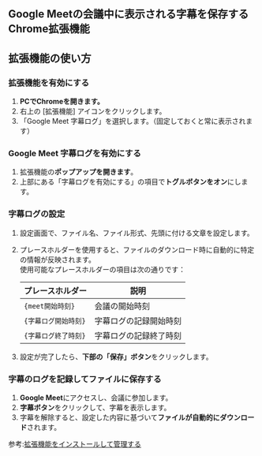 ## Google Meetの会議中に表示される字幕を保存する Chrome拡張機能
## 拡張機能の使い方

### 拡張機能を有効にする
1. **PCでChromeを開きます。**
2. 右上の [拡張機能] アイコンをクリックします。
3. 「Google Meet 字幕ログ」を選択します。（固定しておくと常に表示されます）

### Google Meet 字幕ログを有効にする
1. 拡張機能の**ポップアップを開きます**。
2. 上部にある「字幕ログを有効にする」の項目で**トグルボタンをオン**にします。

### 字幕ログの設定
1. 設定画面で、ファイル名、ファイル形式、先頭に付ける文章を設定します。  
2. プレースホルダーを使用すると、ファイルのダウンロード時に自動的に特定の情報が反映されます。  
   使用可能なプレースホルダーの項目は次の通りです：

    | プレースホルダー         | 説明                       |
    |--------------------------|----------------------------|
    | `{meet開始時刻}`          | 会議の開始時刻             |
    | `{字幕ログ開始時刻}`      | 字幕ログの記録開始時刻     |
    | `{字幕ログ終了時刻}`      | 字幕ログの記録終了時刻     |

3. 設定が完了したら、**下部の「保存」ボタン**をクリックします。

### 字幕のログを記録してファイルに保存する
1. **Google Meet**にアクセスし、会議に参加します。
2. **字幕ボタン**をクリックして、字幕を表示します。
3. 字幕を解除すると、設定した内容に基づいて**ファイルが自動的にダウンロード**されます。

参考:<a href="https://support.google.com/chrome_webstore/answer/2664769?hl=ja" class="">拡張機能をインストールして管理する</a>
